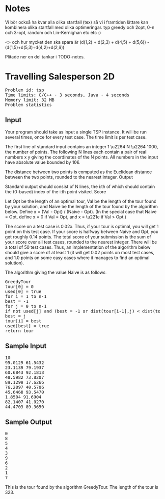 <h1>Notes</h1>

Vi bör också ha kvar alla olika startfall (tex) så vi i framtiden lättare kan kombinera olika startfall med olika optimeringar. typ greedy och 2opt, 0-n och 3-opt, random och Lin-Kernighan etc etc :)

<> och hur mycket den ska spara är (d(1,2) + d(2,3) + d(4,5) + d(5,6)) -
                          (d(1,5)+d(5,3)+d(4,2)+d(2,6))

Plitade ner en del tankar i TODO-notes.
                           
<h1>Travelling Salesperson 2D</h1>
<pre>
Problem id: tsp
Time limits: C/C++ - 3 seconds, Java - 4 seconds
Memory limit: 32 MB
Problem statistics
</pre>
<h2>Input</h2>

Your program should take as input a single TSP instance. It will be run several times, once for every test case. The time limit is per test case.

The first line of standard input contains an integer 1 \u2264 N \u2264 1000, the number of points. The following N lines each contain a pair of real numbers x y giving the coordinates of the N points. All numbers in the input have absolute value bounded by 106.

The distance between two points is computed as the Euclidean distance between the two points, rounded to the nearest integer.
Output

Standard output should consist of N lines, the i:th of which should contain the (0-based) index of the i:th point visited.
Score

Let Opt be the length of an optimal tour, Val be the length of the tour found by your solution, and Naive be the length of the tour found by the algorithm below. Define x = (Val - Opt) / (Naive - Opt). (In the special case that Naive = Opt, define x = 0 if Val = Opt, and x = \u221e if Val > Opt.)

The score on a test case is 0.02x. Thus, if your tour is optimal, you will get 1 point on this test case. If your score is halfway between Naive and Opt, you get roughly 0.14 points. The total score of your submission is the sum of your score over all test cases, rounded to the nearest integer. There will be a total of 50 test cases. Thus, an implementation of the algorithm below should give a score of at least 1 (it will get 0.02 points on most test cases, and 1.0 points on some easy cases where it manages to find an optimal solution).

The algorithm giving the value Naive is as follows:
<pre>
GreedyTour
tour[0] = 0
used[0] = true
for i = 1 to n-1
best = -1
for j = 0 to n-1
if not used[j] and (best = -1 or dist(tour[i-1],j) < dist(tour[i-1],best))
best = j
tour[i] = best
used[best] = true
return tour
</pre>

<h2>Sample Input</h2>
<pre>
10
95.0129 61.5432
23.1139 79.1937
60.6843 92.1813
48.5982 73.8207
89.1299 17.6266
76.2097 40.5706
45.6468 93.5470
1.8504 91.6904
82.1407 41.0270
44.4703 89.3650
</pre>
<h2>Sample Output</h2>
<pre>
0
8
5
4
3
9
6
2
1
7
</pre>
This is the tour found by the algorithm GreedyTour. The length of the tour is 323.
